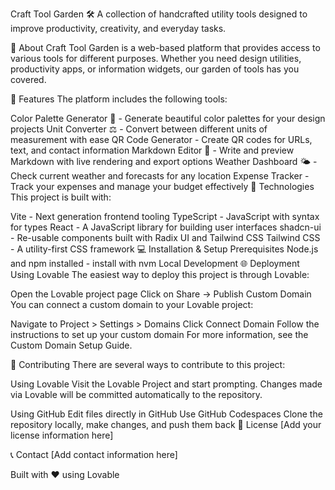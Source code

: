Craft Tool Garden 🛠️
A collection of handcrafted utility tools designed to improve productivity, creativity, and everyday tasks.

📖 About
Craft Tool Garden is a web-based platform that provides access to various tools for different purposes. Whether you need design utilities, productivity apps, or information widgets, our garden of tools has you covered.

🧰 Features
The platform includes the following tools:

Color Palette Generator 🎨 - Generate beautiful color palettes for your design projects
Unit Converter ⚖️ - Convert between different units of measurement with ease
QR Code Generator - Create QR codes for URLs, text, and contact information
Markdown Editor 📄 - Write and preview Markdown with live rendering and export options
Weather Dashboard 🌤️ - Check current weather and forecasts for any location
Expense Tracker - Track your expenses and manage your budget effectively
🚀 Technologies
This project is built with:

Vite - Next generation frontend tooling
TypeScript - JavaScript with syntax for types
React - A JavaScript library for building user interfaces
shadcn-ui - Re-usable components built with Radix UI and Tailwind CSS
Tailwind CSS - A utility-first CSS framework
💻 Installation & Setup
Prerequisites
Node.js and npm installed - install with nvm
Local Development
🌐 Deployment
Using Lovable
The easiest way to deploy this project is through Lovable:

Open the Lovable project page
Click on Share -> Publish
Custom Domain
You can connect a custom domain to your Lovable project:

Navigate to Project > Settings > Domains
Click Connect Domain
Follow the instructions to set up your custom domain
For more information, see the Custom Domain Setup Guide.

🤝 Contributing
There are several ways to contribute to this project:

Using Lovable
Visit the Lovable Project and start prompting. Changes made via Lovable will be committed automatically to the repository.

Using GitHub
Edit files directly in GitHub
Use GitHub Codespaces
Clone the repository locally, make changes, and push them back
📄 License
[Add your license information here]

📞 Contact
[Add contact information here]

Built with ❤️ using Lovable
